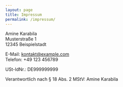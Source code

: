 ```yaml
---
layout: page
title: Impressum
permalink: /impressum/
---
```

Amine Karabila  
Musterstraße 1  
12345 Beispielstadt  

E-Mail: kontakt@example.com  
Telefon: +49 123 456789  

USt-IdNr.: DE999999999  

Verantwortlich nach § 18 Abs. 2 MStV: Amine Karabila
